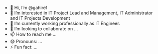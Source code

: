 - 👋 Hi, I’m @gahire1
- 👀 I’m interested in IT Project Lead and Management, IT Administrator and IT Projects Development
- 🌱 I’m currently working professionally as IT Engineer.
- 💞️ I’m looking to collaborate on ...
- 📫 How to reach me ...
- 😄 Pronouns: ...
- ⚡ Fun fact: ...

<!---
gahire1/gahire1 is a ✨ special ✨ repository because its `README.md` (this file) appears on your GitHub profile.
You can click the Preview link to take a look at your changes.
--->
